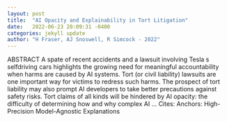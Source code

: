 ```yaml
---
layout: post
title:  "AI Opacity and Explainability in Tort Litigation"
date:   2022-06-23 20:09:31 -0400
categories: jekyll update
author: "H Fraser, AJ Snoswell, R Simcock - 2022"
---
```

ABSTRACT A spate of recent accidents and a lawsuit involving Tesla s  selfdriving cars highlights the growing need for meaningful accountability when harms are caused by AI systems. Tort (or civil liability) lawsuits are one important way for victims to redress such harms. The prospect of tort liability may also prompt AI developers to take better precautions against safety risks. Tort claims of all kinds will be hindered by AI opacity: the difficulty of determining how and why complex AI …
Cites: ‪Anchors: High-Precision Model-Agnostic Explanations‬  